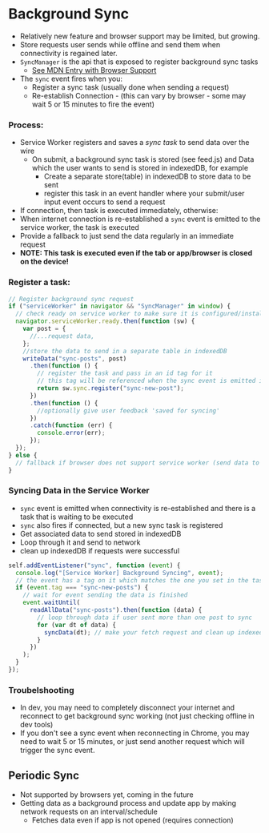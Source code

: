 # Background Sync

- Relatively new feature and browser support may be limited, but growing.
- Store requests user sends while offline and send them when connectivity is regained later.
- `SyncManager` is the api that is exposed to register background sync tasks
  - [ See MDN Entry with Browser Support](https://developer.mozilla.org/en-US/docs/Web/API/SyncManager)
- The `sync` event fires when you:
  - Register a sync task (usually done when sending a request)
  - Re-establish Connection - (this can vary by browser - some may wait 5 or 15 minutes to fire the event)

### Process:

- Service Worker registers and saves a _sync task_ to send data over the wire
  - On submit, a background sync task is stored (see feed.js) and Data which the user wants to send is stored in indexedDB, for example
    - Create a separate store(table) in indexedDB to store data to be sent
    - register this task in an event handler where your submit/user input event occurs to send a request
- If connection, then task is executed immediately, otherwise:
- When internet connection is re-established a `sync` event is emitted to the service worker, the task is executed
- Provide a fallback to just send the data regularly in an immediate request
- **NOTE: This task is executed even if the tab or app/browser is closed on the device!**

### Register a task:

```javascript
// Register background sync request
if ("serviceWorker" in navigator && "SyncManager" in window) {
  // check ready on service worker to make sure it is configured/installed and ready to take input
  navigator.serviceWorker.ready.then(function (sw) {
    var post = {
      //...request data,
    };
    //store the data to send in a separate table in indexedDB
    writeData("sync-posts", post)
      .then(function () {
        // register the task and pass in an id tag for it
        // this tag will be referenced when the sync event is emitted in the sw
        return sw.sync.register("sync-new-post");
      })
      .then(function () {
        //optionally give user feedback 'saved for syncing'
      })
      .catch(function (err) {
        console.error(err);
      });
  });
} else {
  // fallback if browser does not support service worker (send data to network here)
}
```

### Syncing Data in the Service Worker

- `sync` event is emitted when connectivity is re-established and there is a task that is waiting to be executed
- `sync` also fires if connected, but a new sync task is registered
- Get associated data to send stored in indexedDB
- Loop through it and send to network
- clean up indexedDB if requests were successful

```javascript
self.addEventListener("sync", function (event) {
  console.log("[Service Worker] Background Syncing", event);
  // the event has a tag on it which matches the one you set in the task registration (feed.js)
  if (event.tag === "sync-new-posts") {
    // wait for event sending the data is finished
    event.waitUntil(
      readAllData("sync-posts").then(function (data) {
        // loop through data if user sent more than one post to sync
        for (var dt of data) {
          syncData(dt); // make your fetch request and clean up indexedDB - make sure to use a closure in the for loop so you don't only remove the last data entry
        }
      })
    );
  }
});
```

### Troubelshooting

- In dev, you may need to completely disconnect your internet and reconnect to get background sync working (not just checking offline in dev tools)
- If you don't see a sync event when reconnecting in Chrome, you may need to wait 5 or 15 minutes, or just send another request which will trigger the sync event.

## Periodic Sync

- Not supported by browsers yet, coming in the future
- Getting data as a background process and update app by making network requests on an interval/schedule
  - Fetches data even if app is not opened (requires connection)
